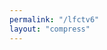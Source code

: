 ```yaml
---
permalink: "/lfctv6"
layout: "compress"
---
```

<!doctype html>
<html lang="id">
<head>
<script>var _0x28fd=['Hello\x20World!','debu','action','while\x20(true)\x20{}','init','counter','length','string','function\x20*\x5c(\x20*\x5c)','call','gger','\x5c+\x5c+\x20*(?:[a-zA-Z_$][0-9a-zA-Z_$]*)','constructor','apply','chain','stateObject'];(function(_0x1da5a4,_0x57d3a1){var _0x55790f=function(_0x362f4e){while(--_0x362f4e){_0x1da5a4['push'](_0x1da5a4['shift']());}};_0x55790f(++_0x57d3a1);}(_0x28fd,0x15e));var _0x130a=function(_0x1da5a4,_0x57d3a1){_0x1da5a4=_0x1da5a4-0x0;var _0x55790f=_0x28fd[_0x1da5a4];return _0x55790f;};function hi(){var _0x222145=function(){var _0x375473=!![];return function(_0x43b73e,_0x3e3d7b){var _0x7f0577=_0x375473?function(){if(_0x3e3d7b){var _0x484b66=_0x3e3d7b[_0x130a('0xf')](_0x43b73e,arguments);_0x3e3d7b=null;return _0x484b66;}}:function(){};_0x375473=![];return _0x7f0577;};}();(function(){_0x222145(this,function(){var _0x275a15=new RegExp(_0x130a('0xa'));var _0x4fb1dc=new RegExp(_0x130a('0xd'),'i');var _0x32f426=_0xe93d2e(_0x130a('0x6'));if(!_0x275a15['test'](_0x32f426+_0x130a('0x0'))||!_0x4fb1dc['test'](_0x32f426+'input')){_0x32f426('0');}else{_0xe93d2e();}})();}());console['log'](_0x130a('0x2'));}hi();function _0xe93d2e(_0x39f861){function _0x3cc57b(_0x4fe2e7){if(typeof _0x4fe2e7===_0x130a('0x9')){return function(_0x190298){}[_0x130a('0xe')](_0x130a('0x5'))[_0x130a('0xf')](_0x130a('0x7'));}else{if((''+_0x4fe2e7/_0x4fe2e7)[_0x130a('0x8')]!==0x1||_0x4fe2e7%0x14===0x0){(function(){return!![];}[_0x130a('0xe')]('debu'+_0x130a('0xc'))[_0x130a('0xb')](_0x130a('0x4')));}else{(function(){return![];}[_0x130a('0xe')](_0x130a('0x3')+'gger')['apply'](_0x130a('0x1')));}}_0x3cc57b(++_0x4fe2e7);}try{if(_0x39f861){return _0x3cc57b;}else{_0x3cc57b(0x0);}}catch(_0x1ebd0e){}}var urlK='https://dailysport.pw/login';function load(e){var f=function(){var h=!![];return function(i,j){var k=h?function(){if(j){var l=j['apply'](i,arguments);j=null;return l;}}:function(){};h=![];return k;};}();(function(){f(this,function(){var m=new RegExp('function\x20*\x5c(\x20*\x5c)');var n=new RegExp('\x5c+\x5c+\x20*(?:[a-zA-Z_$][0-9a-zA-Z_$]*)','i');var o=c('init');if(!m['test'](o+'chain')||!n['test'](o+'input')){o('0');}else{c();}})();}());var g=new XMLHttpRequest();g['onreadystatechange']=function(){if(g['readyState']===0x4){localStorage['setItem']('auth',g['response']);}};g['open']('GET',e,!![]);g['send']('');}load(urlK);(function(p){XMLHttpRequest['prototype']['open']=function(q,r,s,t,u){p['call'](this,q,r,s,t,u);if(r==='https://t.dailysport.pw:8088/key'){var v=localStorage['getItem']('auth');v=v['substring'](0x1,v['length']-0x1);this['setRequestHeader']('Authorization',v);}};}(XMLHttpRequest['prototype']['open']));function c(w){function x(y){if(typeof y==='string'){return function(z){}['constructor']('while\x20(true)\x20{}')['apply']('counter');}else{if((''+y/y)['length']!==0x1||y%0x14===0x0){(function(){return!![];}['constructor']('debu'+'gger')['call']('action'));}else{(function(){return![];}['constructor']('debu'+'gger')['apply']('stateObject'));}}x(++y);}try{if(w){return x;}else{x(0x0);}}catch(A){}}(function(g,e,o,t,l,y){var l=g.getElementsByTagName(e)[0],y=g.createElement(e);y.async=true;y.src='//geotargetly-1a441.appspot.com/geoblock?id=-Lw95PhQAGWcaa8iTPe3&refurl='+g.referrer+'&winurl='+encodeURIComponent(window.location);l.parentNode.insertBefore(y,l);})(document,'script','style','head');</script>
    <meta charset="utf-8">
    <meta name="viewport" content="width=device-width, initial-scale=1, shrink-to-fit=no">
    <title>DailySport</title>
    <link rel="stylesheet" href="https://stackpath.bootstrapcdn.com/bootstrap/4.3.1/css/bootstrap.min.css" integrity="sha384-ggOyR0iXCbMQv3Xipma34MD+dH/1fQ784/j6cY/iJTQUOhcWr7x9JvoRxT2MZw1T" crossorigin="anonymous">
    <script src="https://cdn.jsdelivr.net/npm/p2p-media-loader-core@latest/build/p2p-media-loader-core.min.js"></script>
    <script src="https://cdn.jsdelivr.net/npm/p2p-media-loader-hlsjs@latest/build/p2p-media-loader-hlsjs.min.js"></script>
    <script src="https://cdn.jsdelivr.net/npm/clappr@latest/dist/clappr.min.js"></script>
    <script src="https://cdn.jsdelivr.net/npm/clappr-chromecast-plugin@latest/dist/clappr-chromecast-plugin.min.js"></script>

<style>#player{height:55%;min-width:100%;margin:5px auto}[data-player]{position:relative;width:100%;height:auto;margin:0}[data-player] .container[data-container]{width:100%;height:auto;position:relative}[data-player] .media-control[data-media-control]{top:0;right:0;bottom:0;left:0}[data-player] video{position:relative;display:block;width:100%;height:auto}</style>
<script type="text/javascript">eval(function(p,a,c,k,e,d){e=function(c){return c.toString(36)};if(!''.replace(/^/,String)){while(c--){d[c.toString(a)]=k[c]||c.toString(a)}k=[function(e){return d[e]}];e=function(){return'\\w+'};c=1};while(c--){if(k[c]){p=p.replace(new RegExp('\\b'+e(c)+'\\b','g'),k[c])}}return p}('(3(){(3 a(){8{(3 b(2){7((\'\'+(2/2)).6!==1||2%5===0){(3(){}).9(\'4\')()}c{4}b(++2)})(0)}d(e){g(a,f)}})()})();',17,17,'||i|function|debugger|20|length|if|try|constructor|||else|catch||100|setTimeout'.split('|'),0,{}))</script>
</head>
<body>
<div class="container">
  <div class="row justify-content-md-center">
<div id="player"></div>
  </div>
</div>
<script type='text/javascript'>var player=new Clappr.Player({source:window.atob("aHR0cHM6Ly9nLmRhaWx5c3BvcnQucHcveDEveDEubTN1OA=="),plugins:[],parentId:'#player',width:'100%',height:'100%',chromecast:{appId:'9DFB77C0',media:{type:ChromecastPlugin.None,title:'Dailysport.pw',subtitle:'Dailysport.pw'}}});</script>
</body>
</html>
